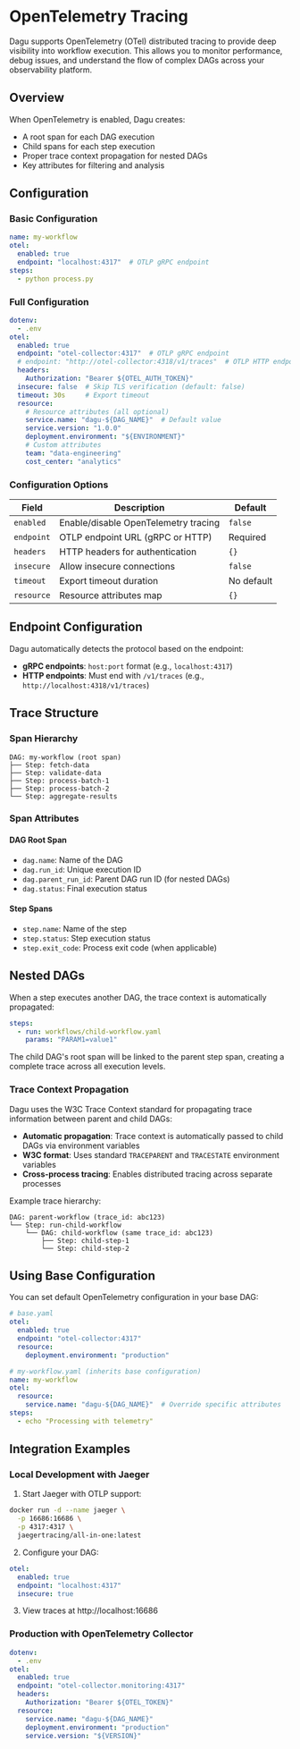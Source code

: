 # OpenTelemetry Tracing

Dagu supports OpenTelemetry (OTel) distributed tracing to provide deep visibility into workflow execution. This allows you to monitor performance, debug issues, and understand the flow of complex DAGs across your observability platform.

## Overview

When OpenTelemetry is enabled, Dagu creates:
- A root span for each DAG execution
- Child spans for each step execution
- Proper trace context propagation for nested DAGs
- Key attributes for filtering and analysis

## Configuration

### Basic Configuration

```yaml
name: my-workflow
otel:
  enabled: true
  endpoint: "localhost:4317"  # OTLP gRPC endpoint
steps:
  - python process.py
```

### Full Configuration

```yaml
dotenv:
  - .env
otel:
  enabled: true
  endpoint: "otel-collector:4317"  # OTLP gRPC endpoint
  # endpoint: "http://otel-collector:4318/v1/traces"  # OTLP HTTP endpoint
  headers:
    Authorization: "Bearer ${OTEL_AUTH_TOKEN}"
  insecure: false  # Skip TLS verification (default: false)
  timeout: 30s     # Export timeout
  resource:
    # Resource attributes (all optional)
    service.name: "dagu-${DAG_NAME}"  # Default value
    service.version: "1.0.0"
    deployment.environment: "${ENVIRONMENT}"
    # Custom attributes
    team: "data-engineering"
    cost_center: "analytics"
```

### Configuration Options

| Field | Description | Default |
|-------|-------------|---------|
| `enabled` | Enable/disable OpenTelemetry tracing | `false` |
| `endpoint` | OTLP endpoint URL (gRPC or HTTP) | Required |
| `headers` | HTTP headers for authentication | `{}` |
| `insecure` | Allow insecure connections | `false` |
| `timeout` | Export timeout duration | No default |
| `resource` | Resource attributes map | `{}` |

## Endpoint Configuration

Dagu automatically detects the protocol based on the endpoint:

- **gRPC endpoints**: `host:port` format (e.g., `localhost:4317`)
- **HTTP endpoints**: Must end with `/v1/traces` (e.g., `http://localhost:4318/v1/traces`)

## Trace Structure

### Span Hierarchy

```
DAG: my-workflow (root span)
├── Step: fetch-data
├── Step: validate-data
├── Step: process-batch-1
├── Step: process-batch-2
└── Step: aggregate-results
```

### Span Attributes

#### DAG Root Span
- `dag.name`: Name of the DAG
- `dag.run_id`: Unique execution ID
- `dag.parent_run_id`: Parent DAG run ID (for nested DAGs)
- `dag.status`: Final execution status

#### Step Spans
- `step.name`: Name of the step
- `step.status`: Step execution status
- `step.exit_code`: Process exit code (when applicable)

## Nested DAGs

When a step executes another DAG, the trace context is automatically propagated:

```yaml
steps:
  - run: workflows/child-workflow.yaml
    params: "PARAM1=value1"
```

The child DAG's root span will be linked to the parent step span, creating a complete trace across all execution levels.

### Trace Context Propagation

Dagu uses the W3C Trace Context standard for propagating trace information between parent and child DAGs:

- **Automatic propagation**: Trace context is automatically passed to child DAGs via environment variables
- **W3C format**: Uses standard `TRACEPARENT` and `TRACESTATE` environment variables
- **Cross-process tracing**: Enables distributed tracing across separate processes

Example trace hierarchy:
```
DAG: parent-workflow (trace_id: abc123)
└── Step: run-child-workflow
    └── DAG: child-workflow (same trace_id: abc123)
        ├── Step: child-step-1
        └── Step: child-step-2
```

## Using Base Configuration

You can set default OpenTelemetry configuration in your base DAG:

```yaml
# base.yaml
otel:
  enabled: true
  endpoint: "otel-collector:4317"
  resource:
    deployment.environment: "production"

# my-workflow.yaml (inherits base configuration)
name: my-workflow
otel:
  resource:
    service.name: "dagu-${DAG_NAME}"  # Override specific attributes
steps:
  - echo "Processing with telemetry"
```

## Integration Examples

### Local Development with Jaeger

1. Start Jaeger with OTLP support:
```bash
docker run -d --name jaeger \
  -p 16686:16686 \
  -p 4317:4317 \
  jaegertracing/all-in-one:latest
```

2. Configure your DAG:
```yaml
otel:
  enabled: true
  endpoint: "localhost:4317"
  insecure: true
```

3. View traces at http://localhost:16686

### Production with OpenTelemetry Collector

```yaml
dotenv:
  - .env
otel:
  enabled: true
  endpoint: "otel-collector.monitoring:4317"
  headers:
    Authorization: "Bearer ${OTEL_TOKEN}"
  resource:
    service.name: "dagu-${DAG_NAME}"
    deployment.environment: "production"
    service.version: "${VERSION}"
```
